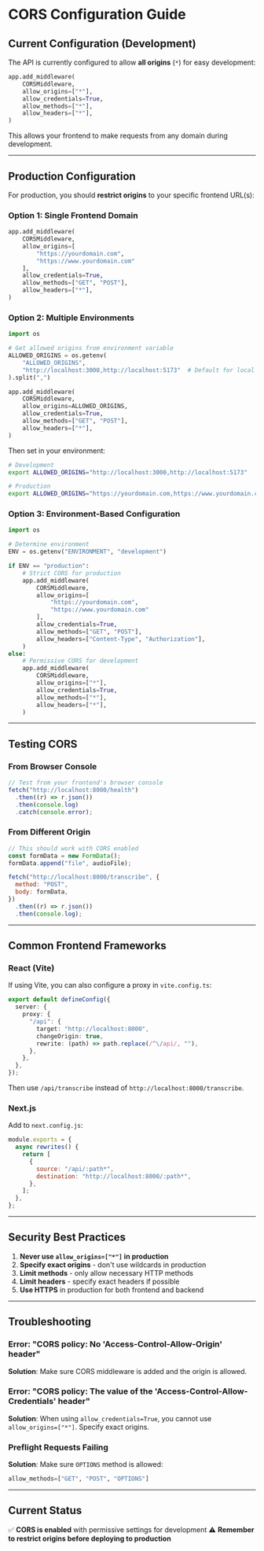 # CORS Configuration Guide

## Current Configuration (Development)

The API is currently configured to allow **all origins** (`*`) for easy development:

```python
app.add_middleware(
    CORSMiddleware,
    allow_origins=["*"],
    allow_credentials=True,
    allow_methods=["*"],
    allow_headers=["*"],
)
```

This allows your frontend to make requests from any domain during development.

---

## Production Configuration

For production, you should **restrict origins** to your specific frontend URL(s):

### Option 1: Single Frontend Domain

```python
app.add_middleware(
    CORSMiddleware,
    allow_origins=[
        "https://yourdomain.com",
        "https://www.yourdomain.com"
    ],
    allow_credentials=True,
    allow_methods=["GET", "POST"],
    allow_headers=["*"],
)
```

### Option 2: Multiple Environments

```python
import os

# Get allowed origins from environment variable
ALLOWED_ORIGINS = os.getenv(
    "ALLOWED_ORIGINS",
    "http://localhost:3000,http://localhost:5173"  # Default for local dev
).split(",")

app.add_middleware(
    CORSMiddleware,
    allow_origins=ALLOWED_ORIGINS,
    allow_credentials=True,
    allow_methods=["GET", "POST"],
    allow_headers=["*"],
)
```

Then set in your environment:

```bash
# Development
export ALLOWED_ORIGINS="http://localhost:3000,http://localhost:5173"

# Production
export ALLOWED_ORIGINS="https://yourdomain.com,https://www.yourdomain.com"
```

### Option 3: Environment-Based Configuration

```python
import os

# Determine environment
ENV = os.getenv("ENVIRONMENT", "development")

if ENV == "production":
    # Strict CORS for production
    app.add_middleware(
        CORSMiddleware,
        allow_origins=[
            "https://yourdomain.com",
            "https://www.yourdomain.com"
        ],
        allow_credentials=True,
        allow_methods=["GET", "POST"],
        allow_headers=["Content-Type", "Authorization"],
    )
else:
    # Permissive CORS for development
    app.add_middleware(
        CORSMiddleware,
        allow_origins=["*"],
        allow_credentials=True,
        allow_methods=["*"],
        allow_headers=["*"],
    )
```

---

## Testing CORS

### From Browser Console

```javascript
// Test from your frontend's browser console
fetch("http://localhost:8000/health")
  .then((r) => r.json())
  .then(console.log)
  .catch(console.error);
```

### From Different Origin

```javascript
// This should work with CORS enabled
const formData = new FormData();
formData.append("file", audioFile);

fetch("http://localhost:8000/transcribe", {
  method: "POST",
  body: formData,
})
  .then((r) => r.json())
  .then(console.log);
```

---

## Common Frontend Frameworks

### React (Vite)

If using Vite, you can also configure a proxy in `vite.config.ts`:

```typescript
export default defineConfig({
  server: {
    proxy: {
      "/api": {
        target: "http://localhost:8000",
        changeOrigin: true,
        rewrite: (path) => path.replace(/^\/api/, ""),
      },
    },
  },
});
```

Then use `/api/transcribe` instead of `http://localhost:8000/transcribe`.

### Next.js

Add to `next.config.js`:

```javascript
module.exports = {
  async rewrites() {
    return [
      {
        source: "/api/:path*",
        destination: "http://localhost:8000/:path*",
      },
    ];
  },
};
```

---

## Security Best Practices

1. **Never use `allow_origins=["*"]` in production**
2. **Specify exact origins** - don't use wildcards in production
3. **Limit methods** - only allow necessary HTTP methods
4. **Limit headers** - specify exact headers if possible
5. **Use HTTPS** in production for both frontend and backend

---

## Troubleshooting

### Error: "CORS policy: No 'Access-Control-Allow-Origin' header"

**Solution**: Make sure CORS middleware is added and the origin is allowed.

### Error: "CORS policy: The value of the 'Access-Control-Allow-Credentials' header"

**Solution**: When using `allow_credentials=True`, you cannot use `allow_origins=["*"]`. Specify exact origins.

### Preflight Requests Failing

**Solution**: Make sure `OPTIONS` method is allowed:

```python
allow_methods=["GET", "POST", "OPTIONS"]
```

---

## Current Status

✅ **CORS is enabled** with permissive settings for development
⚠️ **Remember to restrict origins before deploying to production**
